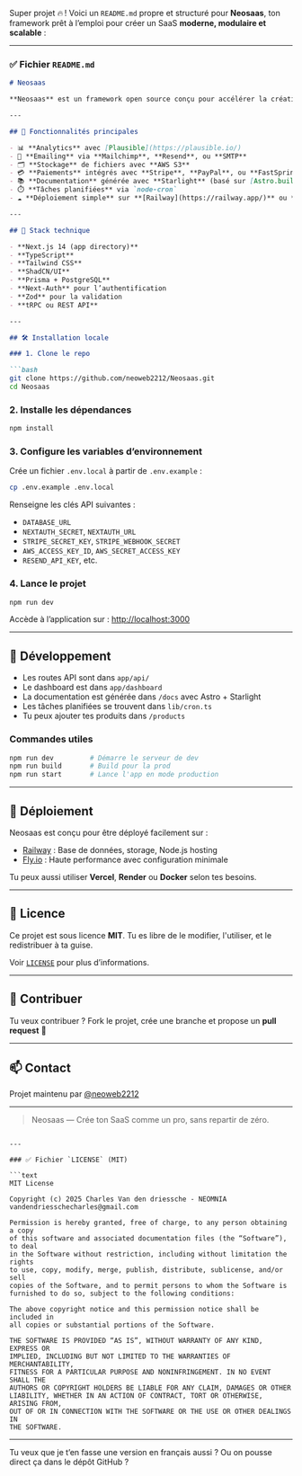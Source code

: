 Super projet 🔥 ! Voici un `README.md` propre et structuré pour **Neosaas**, ton framework prêt à l’emploi pour créer un SaaS **moderne, modulaire et scalable** :

---

### ✅ Fichier `README.md`

```markdown
# Neosaas

**Neosaas** est un framework open source conçu pour accélérer la création d'applications SaaS. Il offre un socle complet prêt à l’emploi, intégrant les outils essentiels pour lancer votre propre produit en quelques étapes.

---

## 🚀 Fonctionnalités principales

- 📊 **Analytics** avec [Plausible](https://plausible.io/)
- 📩 **Emailing** via **Mailchimp**, **Resend**, ou **SMTP**
- 🗂️ **Stockage** de fichiers avec **AWS S3**
- 💳 **Paiements** intégrés avec **Stripe**, **PayPal**, ou **FastSpring**
- 📚 **Documentation** générée avec **Starlight** (basé sur [Astro.build](https://astro.build))
- ⏱️ **Tâches planifiées** via `node-cron`
- ☁️ **Déploiement simple** sur **[Railway](https://railway.app/)** ou **[Fly.io](https://fly.io/)**

---

## 🧱 Stack technique

- **Next.js 14 (app directory)**
- **TypeScript**
- **Tailwind CSS**
- **ShadCN/UI**
- **Prisma + PostgreSQL**
- **Next-Auth** pour l’authentification
- **Zod** pour la validation
- **tRPC ou REST API**

---

## 🛠️ Installation locale

### 1. Clone le repo

```bash
git clone https://github.com/neoweb2212/Neosaas.git
cd Neosaas
```

### 2. Installe les dépendances

```bash
npm install
```

### 3. Configure les variables d’environnement

Crée un fichier `.env.local` à partir de `.env.example` :

```bash
cp .env.example .env.local
```

Renseigne les clés API suivantes :
- `DATABASE_URL`
- `NEXTAUTH_SECRET`, `NEXTAUTH_URL`
- `STRIPE_SECRET_KEY`, `STRIPE_WEBHOOK_SECRET`
- `AWS_ACCESS_KEY_ID`, `AWS_SECRET_ACCESS_KEY`
- `RESEND_API_KEY`, etc.

### 4. Lance le projet

```bash
npm run dev
```

Accède à l’application sur : [http://localhost:3000](http://localhost:3000)

---

## 🧪 Développement

- Les routes API sont dans `app/api/`
- Le dashboard est dans `app/dashboard`
- La documentation est générée dans `/docs` avec Astro + Starlight
- Les tâches planifiées se trouvent dans `lib/cron.ts`
- Tu peux ajouter tes produits dans `/products`

### Commandes utiles

```bash
npm run dev         # Démarre le serveur de dev
npm run build       # Build pour la prod
npm run start       # Lance l'app en mode production
```

---

## 🧭 Déploiement

Neosaas est conçu pour être déployé facilement sur :

- [Railway](https://railway.app/) : Base de données, storage, Node.js hosting
- [Fly.io](https://fly.io/) : Haute performance avec configuration minimale

Tu peux aussi utiliser **Vercel**, **Render** ou **Docker** selon tes besoins.

---

## 📝 Licence

Ce projet est sous licence **MIT**. Tu es libre de le modifier, l'utiliser, et le redistribuer à ta guise.

Voir [`LICENSE`](./LICENSE) pour plus d’informations.

---

## 🤝 Contribuer

Tu veux contribuer ? Fork le projet, crée une branche et propose un **pull request** 🙌

---

## 📫 Contact

Projet maintenu par [@neoweb2212](https://github.com/neoweb2212)

---

> Neosaas — Crée ton SaaS comme un pro, sans repartir de zéro.
```

---

### ✅ Fichier `LICENSE` (MIT)

```text
MIT License

Copyright (c) 2025 Charles Van den driessche - NEOMNIA
vandendriesschecharles@gmail.com

Permission is hereby granted, free of charge, to any person obtaining a copy
of this software and associated documentation files (the “Software”), to deal
in the Software without restriction, including without limitation the rights
to use, copy, modify, merge, publish, distribute, sublicense, and/or sell
copies of the Software, and to permit persons to whom the Software is
furnished to do so, subject to the following conditions:

The above copyright notice and this permission notice shall be included in
all copies or substantial portions of the Software.

THE SOFTWARE IS PROVIDED “AS IS”, WITHOUT WARRANTY OF ANY KIND, EXPRESS OR
IMPLIED, INCLUDING BUT NOT LIMITED TO THE WARRANTIES OF MERCHANTABILITY,
FITNESS FOR A PARTICULAR PURPOSE AND NONINFRINGEMENT. IN NO EVENT SHALL THE
AUTHORS OR COPYRIGHT HOLDERS BE LIABLE FOR ANY CLAIM, DAMAGES OR OTHER
LIABILITY, WHETHER IN AN ACTION OF CONTRACT, TORT OR OTHERWISE, ARISING FROM,
OUT OF OR IN CONNECTION WITH THE SOFTWARE OR THE USE OR OTHER DEALINGS IN
THE SOFTWARE.
```

---

Tu veux que je t’en fasse une version en français aussi ? Ou on pousse direct ça dans le dépôt GitHub ?
